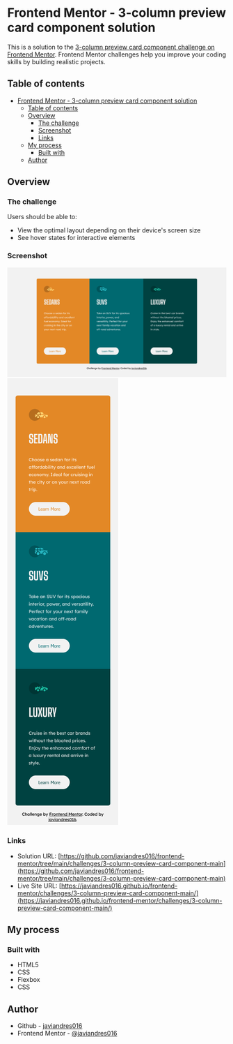 # Frontend Mentor - 3-column preview card component solution

This is a solution to the [3-column preview card component challenge on Frontend Mentor](https://www.frontendmentor.io/challenges/3column-preview-card-component-pH92eAR2-). Frontend Mentor challenges help you improve your coding skills by building realistic projects. 

## Table of contents

- [Frontend Mentor - 3-column preview card component solution](#frontend-mentor---3-column-preview-card-component-solution)
  - [Table of contents](#table-of-contents)
  - [Overview](#overview)
    - [The challenge](#the-challenge)
    - [Screenshot](#screenshot)
    - [Links](#links)
  - [My process](#my-process)
    - [Built with](#built-with)
  - [Author](#author)

## Overview

### The challenge

Users should be able to:

- View the optimal layout depending on their device's screen size
- See hover states for interactive elements

### Screenshot

![desktop-preview](./screenshots/desktop-preview.png)
![mobile-preview](./screenshots/mobile-preview.png)

### Links

- Solution URL: [https://github.com/javiandres016/frontend-mentor/tree/main/challenges/3-column-preview-card-component-main](https://github.com/javiandres016/frontend-mentor/tree/main/challenges/3-column-preview-card-component-main)
- Live Site URL: [https://javiandres016.github.io/frontend-mentor/challenges/3-column-preview-card-component-main/](https://javiandres016.github.io/frontend-mentor/challenges/3-column-preview-card-component-main/)

## My process

### Built with

- HTML5
- CSS
- Flexbox
- CSS

## Author

- Github - [javiandres016](https://github.com/javiandres016)
- Frontend Mentor - [@javiandres016](https://www.frontendmentor.io/profile/javiandres016)
